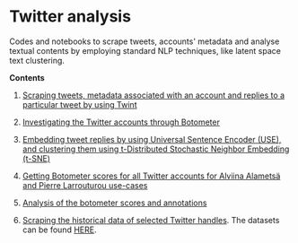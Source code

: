 # Twitter analysis

Codes and notebooks to scrape tweets, accounts' metadata and analyse textual contents by employing standard NLP techniques, like latent space text clustering.

**Contents**

1. [Scraping tweets, metadata associated with an account and replies to a particular tweet by using Twint](https://github.com/LondonStory/Twitter-Analysis/blob/main/twitter-scraping-using-twint.ipynb)

2. [Investigating the Twitter accounts through Botometer](https://github.com/LondonStory/Twitter-Analysis/blob/main/botometer.ipynb)

3. [Embedding tweet replies by using Universal Sentence Encoder (USE), and clustering them using t-Distributed Stochastic Neighbor Embedding (t-SNE)](https://github.com/LondonStory/Twitter-Analysis/blob/main/USE-sentence-embeddings-and-t-SNE-visualization.ipynb)

4. [Getting Botometer scores for all Twitter accounts for Alviina Alametsä and Pierre Larrouturou use-cases](https://github.com/LondonStory/Twitter-Analysis/blob/main/botometer-scores-twitter-replies.ipynb)

5. [Analysis of the botometer scores and annotations](https://github.com/LondonStory/Twitter-Analysis/blob/main/Alametsa-CSV-analysis.ipynb)

6. [Scraping the historical data of selected Twitter handles](https://github.com/LondonStory/Twitter-Analysis/blob/main/scrape-list-of-twitter-handles.ipynb). The datasets can be found [HERE](https://github.com/LondonStory/Twitter-Analysis/tree/main/Twitter-Accounts-Historical-Data).

